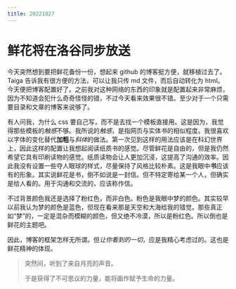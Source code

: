 ```yaml
---
title: 20221027
---
```


# 鲜花将在洛谷同步放送

今天突然想到要把鲜花备份一份，想起来 github 的博客挺方便，就移植过去了。Taiga 告诉我有很方便的方法，可以让我只传 md 文件，而后自动转化为 html。今天便把博客配置好了。之前我对这种网络的东西的印象就是配置起来非常麻烦，因为不知道会犯什么奇奇怪怪的错，不过今天看来效果很不错。至少对于一个只需要目录和文章的博客来说够了。

有人问我，为什么 css 要自己写，而不是去找一个模板直接用。这是因为，我觉得那些模板的*触感*不够。我所说的*触感*，是指网页与实体书的相似程度。我很喜欢以字体的变化替代**加粗**与*斜体*的做法。第一次见到这样的用法应该是在科幻世界上，因此这样的配置让我想起阅读纸质书的感觉。尽管鲜花是自由的，但是我仍然希望它具有印刷读物的感觉。纸质读物会让人更加沉浸，这提高了沟通的效率。因此我没有设置一些夺人眼球的样式，尽量保持了风格比较朴素。这是我眼中**书**应该有的形象。其实说鲜花是书，倒不如说是一封信。但不特定寄给某一个人，但确实是给人看的。用于沟通和交流的，应该称作信。

不过背景颜色我还是选择了粉红色，而非白色。粉色是我眼中梦的颜色。其实较早以前我认为梦的颜色是蓝色，但现在看来那是天空和大海给我的错觉。那些真正如“梦”的，一定是混杂而模糊的颜色，但又绝不冷漠，所以是粉红色。所以倒也是鲜花的主题吧。

因此，博客的框架怎样无所谓。但*让你看到的一切*，应是我精心考虑过的。这也是鲜花精神的体现。

>   突然间，听到了来自月亮的声音。
>
>   于是获得了不可思议的力量，能将画作赋予生命的力量。
  
